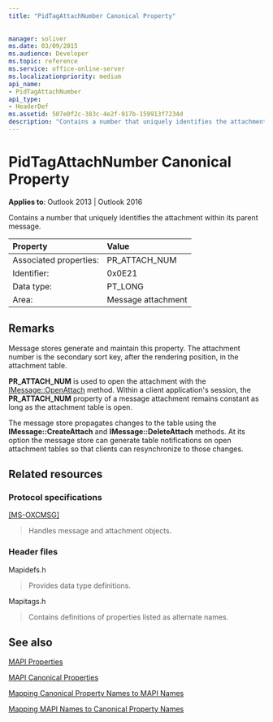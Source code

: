 ```yaml
---
title: "PidTagAttachNumber Canonical Property"
 
 
manager: soliver
ms.date: 03/09/2015
ms.audience: Developer
ms.topic: reference
ms.service: office-online-server
ms.localizationpriority: medium
api_name:
- PidTagAttachNumber
api_type:
- HeaderDef
ms.assetid: 507e0f2c-383c-4e2f-917b-159913f7234d
description: "Contains a number that uniquely identifies the attachment within its parent message. Message stores generate and maintain this property."
---
```


# PidTagAttachNumber Canonical Property

  
  
**Applies to**: Outlook 2013 | Outlook 2016 
  
Contains a number that uniquely identifies the attachment within its parent message. 
  
|Property |Value |
|:-----|:-----|
|Associated properties:  <br/> |PR_ATTACH_NUM  <br/> |
|Identifier:  <br/> |0x0E21  <br/> |
|Data type:  <br/> |PT_LONG  <br/> |
|Area:  <br/> |Message attachment  <br/> |
   
## Remarks

Message stores generate and maintain this property. The attachment number is the secondary sort key, after the rendering position, in the attachment table. 
  
 **PR_ATTACH_NUM** is used to open the attachment with the [IMessage::OpenAttach](imessage-openattach.md) method. Within a client application's session, the **PR_ATTACH_NUM** property of a message attachment remains constant as long as the attachment table is open. 
  
The message store propagates changes to the table using the **IMessage::CreateAttach** and **IMessage::DeleteAttach** methods. At its option the message store can generate table notifications on open attachment tables so that clients can resynchronize to those changes. 
  
## Related resources

### Protocol specifications

[[MS-OXCMSG]](https://msdn.microsoft.com/library/7fd7ec40-deec-4c06-9493-1bc06b349682%28Office.15%29.aspx)
  
> Handles message and attachment objects.
    
### Header files

Mapidefs.h
  
> Provides data type definitions.
    
Mapitags.h
  
> Contains definitions of properties listed as alternate names.
    
## See also



[MAPI Properties](mapi-properties.md)
  
[MAPI Canonical Properties](mapi-canonical-properties.md)
  
[Mapping Canonical Property Names to MAPI Names](mapping-canonical-property-names-to-mapi-names.md)
  
[Mapping MAPI Names to Canonical Property Names](mapping-mapi-names-to-canonical-property-names.md)

